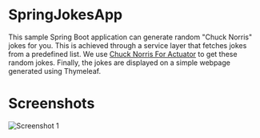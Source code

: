 # SpringJokesApp

This sample Spring Boot application can generate random "Chuck Norris" jokes for you. This is achieved through
a service layer that fetches jokes from a predefined list. We use
[Chuck Norris For Actuator](https://mvnrepository.com/artifact/guru.springframework/chuck-norris-for-actuator) to get
these random jokes. Finally, the jokes are displayed on a simple webpage generated using Thymeleaf.  

# Screenshots

![Screenshot 1](https://private-user-images.githubusercontent.com/20210939/353010548-ecfc35c1-d248-4bfc-985f-ad5c914a98b2.jpeg?jwt=eyJhbGciOiJIUzI1NiIsInR5cCI6IkpXVCJ9.eyJpc3MiOiJnaXRodWIuY29tIiwiYXVkIjoicmF3LmdpdGh1YnVzZXJjb250ZW50LmNvbSIsImtleSI6ImtleTUiLCJleHAiOjE3MjIyNDkxODcsIm5iZiI6MTcyMjI0ODg4NywicGF0aCI6Ii8yMDIxMDkzOS8zNTMwMTA1NDgtZWNmYzM1YzEtZDI0OC00YmZjLTk4NWYtYWQ1YzkxNGE5OGIyLmpwZWc_WC1BbXotQWxnb3JpdGhtPUFXUzQtSE1BQy1TSEEyNTYmWC1BbXotQ3JlZGVudGlhbD1BS0lBVkNPRFlMU0E1M1BRSzRaQSUyRjIwMjQwNzI5JTJGdXMtZWFzdC0xJTJGczMlMkZhd3M0X3JlcXVlc3QmWC1BbXotRGF0ZT0yMDI0MDcyOVQxMDI4MDdaJlgtQW16LUV4cGlyZXM9MzAwJlgtQW16LVNpZ25hdHVyZT1lODBmMzA2ZTVhMjQ2ODJiODU5NDNkYTFlOGY0YjI0OWJjMWY3YmFiNDA0MmE3ZTA3MThlYjM0ZjhjZDMxNmY2JlgtQW16LVNpZ25lZEhlYWRlcnM9aG9zdCZhY3Rvcl9pZD0wJmtleV9pZD0wJnJlcG9faWQ9MCJ9.yTORlfj7d0cx8fiLWWVON6AZzyKBjutGabPRj0ASm3Q)
